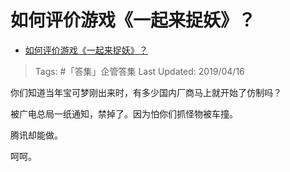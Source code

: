 # 如何评价游戏《一起来捉妖》？

- [如何评价游戏《一起来捉妖》？](https://www.zhihu.com/question/319669755/answer/652570642)

>Tags: #「答集」企管答集 
>Last Updated: 2019/04/16

你们知道当年宝可梦刚出来时，有多少国内厂商马上就开始了仿制吗？

被广电总局一纸通知，禁掉了。因为怕你们抓怪物被车撞。

腾讯却能做。

呵呵。